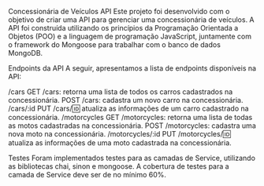 Concessionária de Veículos API
Este projeto foi desenvolvido com o objetivo de criar uma API para gerenciar uma concessionária de veículos. A API foi construída utilizando os princípios da Programação Orientada a Objetos (POO) e a linguagem de programação JavaScript, juntamente com o framework do Mongoose para trabalhar com o banco de dados MongoDB.

Endpoints da API
A seguir, apresentamos a lista de endpoints disponíveis na API:

/cars
GET /cars: retorna uma lista de todos os carros cadastrados na concessionária.
POST /cars: cadastra um novo carro na concessionária.
/cars/:id
PUT /cars/:id: atualiza as informações de um carro cadastrado na concessionária.
/motorcycles
GET /motorcycles: retorna uma lista de todas as motos cadastradas na concessionária.
POST /motorcycles: cadastra uma nova moto na concessionária.
/motorcycles/:id
PUT /motorcycles/:id: atualiza as informações de uma moto cadastrada na concessionária.

Testes
Foram implementados testes para as camadas de Service, utilizando as bibliotecas chai, sinon e mongoose. A cobertura de testes para a camada de Service deve ser de no mínimo 60%.
